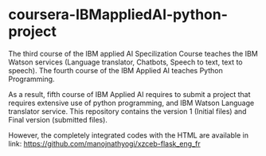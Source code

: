 # coursera-IBMappliedAI-python-project
The third course of the IBM applied AI Specilization Course teaches the IBM Watson services (Language translator, Chatbots, Speech to text, text to speech).
The fourth course of the IBM Applied AI teaches Python Programming.

As a result, fifth course of IBM Applied AI requires to submit a project that requires extensive use of python programming, and IBM Watson Language translator service.
This repository contains the version 1 (Initial files) and Final version (submitted files). 

However, the completely integrated codes with the HTML are available in link: https://github.com/manojnathyogi/xzceb-flask_eng_fr
